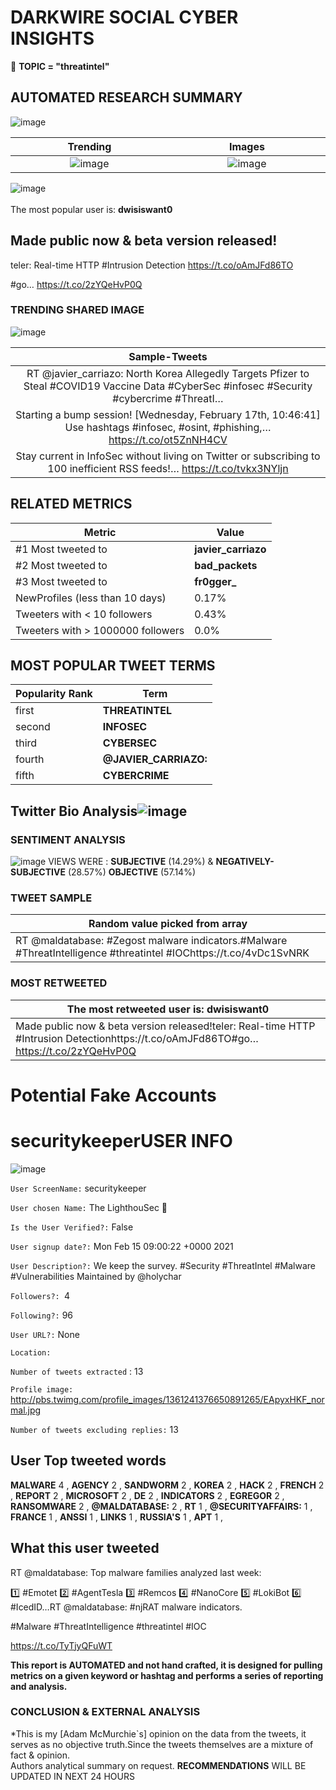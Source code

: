 # DARKWIRE SOCIAL CYBER INSIGHTS 
&#x1F34E; **TOPIC = "threatintel"**

## AUTOMATED RESEARCH SUMMARY
  ![image](darkLogo.png)   

|  Trending  |   Images | 
:-------------------------:|:-------------------------:
|  ![image](assets/threatintel/imageFile1.jpg)     <img width=200/> | ![image](assets/threatintel/imageFile2.jpg) <img width=200/> |   
 
 
![image](assets/threatintel/TWEETS.png)
<br></br>
The most popular user is: **dwisiswant0**  
 

## Made public now &amp; beta version released!

teler: Real-time HTTP #Intrusion Detection
https://t.co/oAmJFd86TO

#go… https://t.co/2zYQeHvP0Q 

  




### TRENDING SHARED IMAGE

![image](assets/threatintel/twitterPostedImage.png)



|                **Sample-Tweets**        |
| :-------------: |
| RT @javier_carriazo: North Korea Allegedly Targets Pfizer to Steal #COVID19 Vaccine Data  #CyberSec #infosec #Security #cybercrime #ThreatI… |
| Starting a bump session! [Wednesday, February 17th, 10:46:41] Use hashtags #infosec, #osint, #phishing,… https://t.co/ot5ZnNH4CV |
| Stay current in InfoSec without living on Twitter or subscribing to 100 inefficient RSS feeds!… https://t.co/tvkx3NYljn |

## RELATED METRICS<br>
| Metric | Value |
| ------------- | ------------- |
| #1 Most tweeted to  | **javier_carriazo** |
| #2 Most tweeted to  | **bad_packets** |
| #3 Most tweeted to  | **fr0gger_** |
| NewProfiles (less than 10 days) | 0.17%  |
| Tweeters with < 10 followers  | 0.43%|
| Tweeters with > 1000000 followers  | 0.0%  |



## MOST POPULAR TWEET TERMS 


| Popularity Rank  | Term |
| ------------- | ------------- |
| first  | **THREATINTEL**  |
| second  | **INFOSEC**  |
| third  | **CYBERSEC** |
| fourth  | **@JAVIER_CARRIAZO:**  |
| fifth  | **CYBERCRIME**  |


## Twitter Bio Analysis![image](assets/threatintel/BIO.png)
### SENTIMENT ANALYSIS
![image](assets/threatintel/sentiment.png)
VIEWS WERE : **SUBJECTIVE**  (14.29%) & **NEGATIVELY-SUBJECTIVE** (28.57%) **OBJECTIVE** (57.14%)

### TWEET SAMPLE 
| Random value picked from array |
| ------------- |
|RT @maldatabase: #Zegost malware indicators.#Malware #ThreatIntelligence #threatintel #IOChttps://t.co/4vDc1SvNRK |

### MOST RETWEETED 

| The most retweeted user is: **dwisiswant0**  |
| ------------- |
| Made public now &amp; beta version released!teler: Real-time HTTP #Intrusion Detectionhttps://t.co/oAmJFd86TO#go… https://t.co/2zYQeHvP0Q |

# Potential Fake Accounts
 
# securitykeeperUSER INFO
![image](http://pbs.twimg.com/profile_images/1361241376650891265/EApyxHKF_normal.jpg)
 
`User ScreenName:` securitykeeper 
 
`User chosen Name:` The LighthouSec 🗼 
 
`Is the User Verified?:` False 
 
`User signup date?:` Mon Feb 15 09:00:22 +0000 2021 
 
`User Description?:` We keep the survey. #Security #ThreatIntel #Malware #Vulnerabilities
Maintained by @holychar 
 
`Followers?: `4 
 
`Following?:` 96 
 
`User URL?:` None 
 
`Location:`  
 
`Number of tweets extracted`  : 13 
 
`Profile image:` http://pbs.twimg.com/profile_images/1361241376650891265/EApyxHKF_normal.jpg 
 
`Number of tweets excluding replies:` 13 
 

 

 
## User Top tweeted words 
 
**MALWARE** 4 , **AGENCY** 2 , **SANDWORM** 2 , **KOREA** 2 , **HACK** 2 , **FRENCH** 2 , **REPORT** 2 , **MICROSOFT** 2 , **DE** 2 , **INDICATORS** 2 , **EGREGOR** 2 , **RANSOMWARE** 2 , **@MALDATABASE:** 2 , **RT** 1 , **@SECURITYAFFAIRS:** 1 , **FRANCE** 1 , **ANSSI** 1 , **LINKS** 1 , **RUSSIA'S** 1 , **APT** 1 , 
 
## What this user tweeted
 
RT @maldatabase: Top malware families analyzed last week:

1️⃣ #Emotet
2️⃣ #AgentTesla
3️⃣ #Remcos
4️⃣ #NanoCore
5️⃣ #LokiBot
6️⃣ #IcedID…RT @maldatabase: #njRAT malware indicators.

#Malware #ThreatIntelligence #threatintel #IOC

https://t.co/TyTjyQFuWT
 

<b> This report is AUTOMATED and not hand crafted, it is designed for pulling metrics on a given keyword or hashtag and performs a series of reporting and analysis.</b>  
### CONCLUSION & EXTERNAL ANALYSIS

*This is my [Adam McMurchie`s] opinion on the data from the tweets, it serves as no objective truth.Since the tweets themselves are a mixture of fact & opinion.<br>
Authors analytical summary on request.
**RECOMMENDATIONS** WILL BE UPDATED IN NEXT  24 HOURS <br>